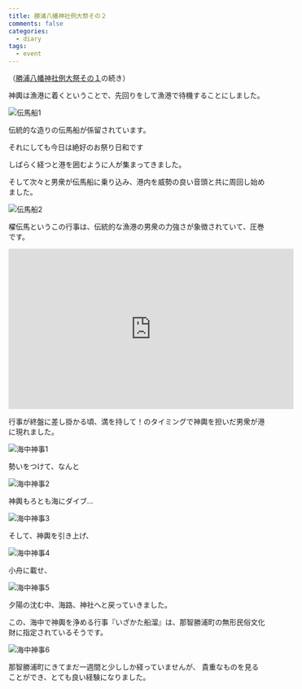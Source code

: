 ```yaml
---
title: 勝浦八幡神社例大祭その２
comments: false
categories:
  - diary
tags:
  - event
---
```


（[勝浦八幡神社例大祭その１][1]の続き）

神輿は漁港に着くということで、先回りをして漁港で待機することにしました。

![伝馬船1][2]

伝統的な造りの伝馬船が係留されています。

それにしても今日は絶好のお祭り日和です

しばらく経つと港を囲むように人が集まってきました。

そして次々と男衆が伝馬船に乗り込み、港内を威勢の良い音頭と共に周回し始めました。

![伝馬船2][3]

櫂伝馬というこの行事は、伝統的な漁港の男衆の力強さが象徴されていて、圧巻です。

<iframe width="560" height="315" src="https://www.youtube.com/embed/iaVRd_eTNgg" frameborder="0" allowfullscreen></iframe>

行事が終盤に差し掛かる頃、満を持して！のタイミングで神輿を担いだ男衆が港に現れました。

![海中神事1][4]

勢いをつけて、なんと

![海中神事2][5]

神輿もろとも海にダイブ…

![海中神事3][6]

そして、神輿を引き上げ、

![海中神事4][7]

小舟に載せ、

![海中神事5][8]

夕陽の沈む中、海路、神社へと戻っていきました。

この、海中で神輿を浄める行事『いざかた船溜』は、那智勝浦町の無形民俗文化財に指定されているそうです。

![海中神事6][9]

那智勝浦町にきてまだ一週間と少ししか経っていませんが、
貴重なものを見ることができ、とても良い経験になりました。

[1]: /diary/katsuura-hachiman-fes-1.html "勝浦八幡神社例大祭その１"
[2]: /img/uploads/2009/09/katsuura-hachiman-fes-2-1.jpg
[3]: /img/uploads/2009/09/katsuura-hachiman-fes-2-2.jpg
[4]: /img/uploads/2009/09/katsuura-hachiman-fes-2-3.jpg
[5]: /img/uploads/2009/09/katsuura-hachiman-fes-2-4.jpg
[6]: /img/uploads/2009/09/katsuura-hachiman-fes-2-5.jpg
[7]: /img/uploads/2009/09/katsuura-hachiman-fes-2-6.jpg
[8]: /img/uploads/2009/09/katsuura-hachiman-fes-2-7.jpg
[9]: /img/uploads/2009/09/katsuura-hachiman-fes-2-8.jpg
